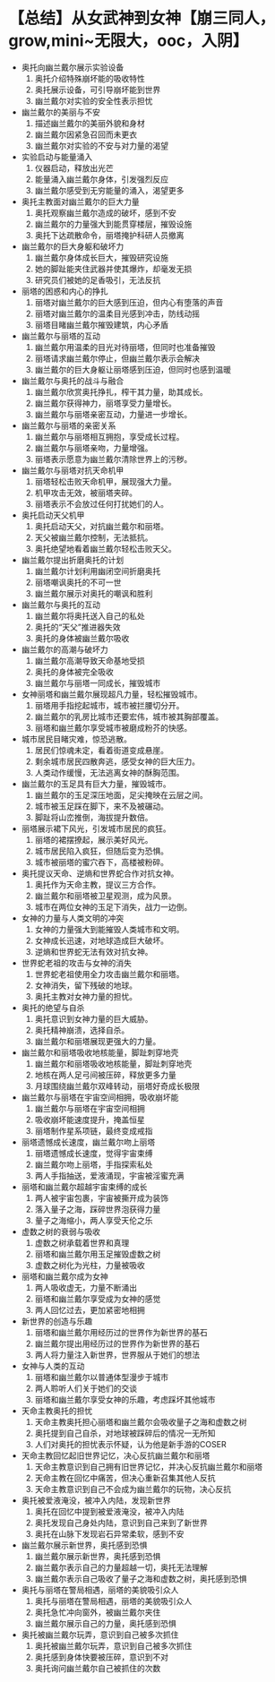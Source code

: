 # 【总结】从女武神到女神【崩三同人，grow,mini~无限大，ooc，入阴】

-   奥托向幽兰戴尔展示实验设备
    1.  奥托介绍特殊崩坏能的吸收特性
    2.  奥托展示设备，可引导崩坏能到世界
    3.  幽兰戴尔对实验的安全性表示担忧
-   幽兰戴尔的美丽与不安
    1.  描述幽兰戴尔的美丽外貌和身材
    2.  幽兰戴尔因紧急召回而未更衣
    3.  幽兰戴尔对实验的不安与对力量的渴望
-   实验启动与能量涌入
    1.  仪器启动，释放出光芒
    2.  能量涌入幽兰戴尔身体，引发强烈反应
    3.  幽兰戴尔感受到无穷能量的涌入，渴望更多
-   奥托主教面对幽兰戴尔的巨大力量
    1.  奥托观察幽兰戴尔造成的破坏，感到不安
    2.  幽兰戴尔的力量强大到能贯穿楼层，摧毁设施
    3.  奥托下达疏散命令，丽塔掩护科研人员撤离
-   幽兰戴尔的巨大身躯和破坏力
    1.  幽兰戴尔身体成长巨大，摧毁研究设施
    2.  她的脚趾能夹住武器并使其爆炸，却毫发无损
    3.  研究员们被她的足香吸引，无法反抗
-   丽塔的困惑和内心的挣扎
    1.  丽塔对幽兰戴尔的巨大感到压迫，但内心有堕落的声音
    2.  丽塔对幽兰戴尔的温柔目光感到冲击，防线动摇
    3.  丽塔目睹幽兰戴尔摧毁建筑，内心矛盾
-   幽兰戴尔与丽塔的互动
    1.  幽兰戴尔用温柔的目光对待丽塔，但同时也准备摧毁
    2.  丽塔请求幽兰戴尔停止，但幽兰戴尔表示会解决
    3.  幽兰戴尔的巨大身躯让丽塔感到压迫，但同时也感到温暖
-   幽兰戴尔与奥托的战斗与融合
    1.  幽兰戴尔欣赏奥托挣扎，榨干其力量，助其成长。
    2.  幽兰戴尔获得神力，丽塔享受力量增长。
    3.  幽兰戴尔与丽塔亲密互动，力量进一步增长。
-   幽兰戴尔与丽塔的亲密关系
    1.  幽兰戴尔与丽塔相互拥抱，享受成长过程。
    2.  幽兰戴尔与丽塔亲吻，力量增强。
    3.  丽塔表示愿意为幽兰戴尔清除世界上的污秽。
-   幽兰戴尔与丽塔对抗天命机甲
    1.  丽塔轻松击败天命机甲，展现强大力量。
    2.  机甲攻击无效，被丽塔夹碎。
    3.  丽塔表示不会放过任何打扰她们的人。
-   奥托启动天父机甲
    1.  奥托启动天父，对抗幽兰戴尔和丽塔。
    2.  天父被幽兰戴尔控制，无法抵抗。
    3.  奥托绝望地看着幽兰戴尔轻松击败天父。
-   幽兰戴尔提出折磨奥托的计划
    1.  幽兰戴尔计划利用幽闭空间折磨奥托
    2.  丽塔嘲讽奥托的不可一世
    3.  幽兰戴尔展示对奥托的嘲讽和胜利
-   幽兰戴尔与奥托的互动
    1.  幽兰戴尔将奥托送入自己的私处
    2.  奥托的“天父”推进器失效
    3.  奥托的身体被幽兰戴尔吸收
-   幽兰戴尔的高潮与破坏力
    1.  幽兰戴尔高潮导致天命基地受损
    2.  奥托的身体被完全吸收
    3.  幽兰戴尔与丽塔一同成长，摧毁城市
-   女神丽塔和幽兰戴尔展现超凡力量，轻松摧毁城市。
    1.  丽塔用手指挖起城市，城市被拦腰切分开。
    2.  幽兰戴尔的乳房比城市还要宏伟，城市被其胸部覆盖。
    3.  丽塔和幽兰戴尔享受城市被磨成粉芥的快感。
-   城市居民目睹灾难，惊恐逃散。
    1.  居民们惊魂未定，看着街道变成悬崖。
    2.  剩余城市居民四散奔逃，感受女神的巨大压力。
    3.  人类动作缓慢，无法逃离女神的酥胸范围。
-   幽兰戴尔的玉足具有巨大力量，摧毁城市。
    1.  幽兰戴尔的玉足深压地面，足尖掩映在云层之间。
    2.  城市被玉足踩在脚下，来不及被碾动。
    3.  脚趾将山峦推倒，海拔提升数倍。
-   丽塔展示裙下风光，引发城市居民的疯狂。
    1.  丽塔的裙摆撩起，展示美好风光。
    2.  城市居民陷入疯狂，但随后变为恐惧。
    3.  城市被丽塔的蜜穴吞下，高楼被粉碎。
-   奥托提议天命、逆熵和世界蛇合作对抗女神。
    1.  奥托作为天命主教，提议三方合作。
    2.  幽兰戴尔和丽塔被卫星观测，成为风景。
    3.  城市在两位女神的玉足下消失，战力一边倒。
-   女神的力量与人类文明的冲突
    1.  女神的力量强大到能摧毁人类城市和文明。
    2.  女神成长迅速，对地球造成巨大破坏。
    3.  逆熵和世界蛇无法有效对抗女神。
-   世界蛇老祖的攻击与女神的消失
    1.  世界蛇老祖使用全力攻击幽兰戴尔和丽塔。
    2.  女神消失，留下残破的地球。
    3.  奥托主教对女神力量的担忧。
-   奥托的绝望与自杀
    1.  奥托意识到女神力量的巨大威胁。
    2.  奥托精神崩溃，选择自杀。
    3.  幽兰戴尔和丽塔展现更强大的力量。
-   幽兰戴尔和丽塔吸收地核能量，脚趾刺穿地壳
    1.  幽兰戴尔和丽塔吸收地核能量，脚趾刺穿地壳
    2.  地核在两人足弓间被压碎，释放更多力量
    3.  月球围绕幽兰戴尔双峰转动，丽塔好奇成长极限
-   幽兰戴尔与丽塔在宇宙空间相拥，吸收崩坏能
    1.  幽兰戴尔与丽塔在宇宙空间相拥
    2.  吸收崩坏能速度提升，掩盖恒星
    3.  丽塔制作星系项链，最终变成戒指
-   丽塔遗憾成长速度，幽兰戴尔吻上丽塔
    1.  丽塔遗憾成长速度，觉得宇宙束缚
    2.  幽兰戴尔吻上丽塔，手指探索私处
    3.  两人手指抽送，爱液涌现，宇宙被淫蜜充满
-   丽塔和幽兰戴尔超越宇宙束缚的成长
    1.  两人被宇宙包裹，宇宙被撕开成为装饰
    2.  落入量子之海，踩碎世界泡获得力量
    3.  量子之海缩小，两人享受天伦之乐
-   虚数之树的衰弱与吸收
    1.  虚数之树承载着世界和真理
    2.  丽塔和幽兰戴尔用玉足摧毁虚数之树
    3.  虚数之树化为光柱，力量被吸收
-   丽塔和幽兰戴尔成为女神
    1.  两人吸收虚无，力量不断涌出
    2.  丽塔和幽兰戴尔享受成为女神的感觉
    3.  两人回忆过去，更加紧密地相拥
-   新世界的创造与乐趣
    1.  丽塔和幽兰戴尔用经历过的世界作为新世界的基石
    2.  幽兰戴尔提出用经历过的世界作为新世界的基石
    3.  两人将力量注入新世界，世界服从于她们的想法
-   女神与人类的互动
    1.  丽塔和幽兰戴尔以普通体型漫步于城市
    2.  两人聆听人们关于她们的交谈
    3.  丽塔和幽兰戴尔享受女神的乐趣，考虑踩坏其他城市
-   天命主教奥托的担忧
    1.  天命主教奥托担心丽塔和幽兰戴尔会吸收量子之海和虚数之树
    2.  奥托提到自己自杀，对地球被踩碎后的情况一无所知
    3.  人们对奥托的担忧表示怀疑，认为他是新手游的COSER
-   天命主教回忆起旧世界记忆，决心反抗幽兰戴尔和丽塔
    1.  天命主教意识到自己拥有旧世界记忆，并决心反抗幽兰戴尔和丽塔
    2.  天命主教在回忆中痛苦，但决心重新召集其他人反抗
    3.  天命主教意识到自己不会成为幽兰戴尔的玩物，决心反抗
-   奥托被爱液淹没，被冲入内陆，发现新世界
    1.  奥托在回忆中提到被爱液淹没，被冲入内陆
    2.  奥托发现自己身处内陆，意识到自己来到了新世界
    3.  奥托在山脉下发现岩石异常柔软，感到不安
-   幽兰戴尔展示新世界，奥托感到恐惧
    1.  幽兰戴尔展示新世界，奥托感到恐惧
    2.  幽兰戴尔表示自己的力量超越一切，奥托无法理解
    3.  幽兰戴尔表示自己吸收了量子之海和虚数之树，奥托感到恐惧
-   奥托与丽塔在警局相遇，丽塔的美貌吸引众人
    1.  奥托与丽塔在警局相遇，丽塔的美貌吸引众人
    2.  奥托急忙冲向窗外，被幽兰戴尔夹住
    3.  幽兰戴尔展示自己的力量，奥托感到恐惧
-   奥托被幽兰戴尔玩弄，意识到自己被多次抓住
    1.  奥托被幽兰戴尔玩弄，意识到自己被多次抓住
    2.  奥托感到身体快要被压碎，意识到不对
    3.  奥托询问幽兰戴尔自己被抓住的次数